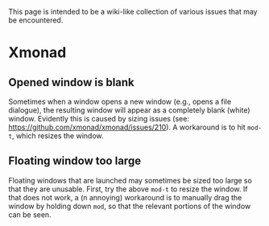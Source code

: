 This page is intended to be a wiki-like collection of various issues that may be encountered.

# Xmonad

## Opened window is blank

Sometimes when a window opens a new window (e.g., opens a file dialogue), the resulting window will appear as a completely blank (white) window. Evidently this is caused by sizing issues (see: https://github.com/xmonad/xmonad/issues/210). A workaround is to hit `mod-t`, which resizes the window.

## Floating window too large

Floating windows that are launched may sometimes be sized too large so that they are unusable. First, try the above `mod-t` to resize the window. If that does not work, a (n annoying) workaround is to manually drag the window by holding down `mod`, so that the relevant portions of the window can be seen.
